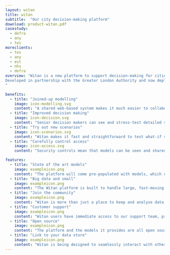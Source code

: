 ```yaml
---
layout: witan
title: witan
subtitle:  "Our city decision-making platform"
download: product-witan.pdf
casestudy:
  - defra
  - any
  - tes
moreclients:
  - tes
  - any
  - est
  - nhs
  - defra
overview: "Witan is a new platform to support decision-making for cities.
Developed in partnership with the Greater London Authority and now deployed with London’s 33 boroughs, it provides modelling tools and data management processes to help solve real city planning challenges.
"

benefits:
  - title: "Joined-up modelling"
    image: icon-modelling.svg
    content: "A shared web-based system makes it much easier to collaborate across interdependent teams whose models need to match up, for example housing and population."
  - title: "Improved decision making"
    image: icon-decision.svg
    content: "Senior decision makers can see and stress-test detailed versions and variations of projections, to help them make more data-driven decisions."
  - title: "Try out new scenarios"
    image: icon-scenarios.svg
    content: "Witan makes it fast and straightforward to test what-if scenarios where assumptions may change, for example seeing the implications of an increase in immigration for an area."
  - title: "Carefully control access"
    image: icon-access.svg
    content: "Security controls mean that models can be seen and shared only among the colleagues who need them, without needing to be completely locked away from everyone."

features:
  - title: "State of the art models"
    image: exampleicon.png
    content: "The platform will come pre-populated with models, which can be customised depending on your requirements. These will include demography, employment, local planning, waste and energy models."
  - title: "Big data and small"
    image: exampleicon.png
    content: "The Witan platform is built to handle large, fast-moving data sets such as sensor data, as well as small, less frequently updated data such as housing projections."
  - title: "Join the community"
    image: exampleicon.png
    content: "Witan is more than just a place to keep and analyse data. It’s a place to find other people who can help you find and use data. Through Witan, you will be able to get in contact with people around the world who are looking to solve similar city planning challenges."
  - title: "Customer support"
    image: exampleicon.png
    content: "Witan users have immediate access to our support team, providing you with technical and modelling help. Just click the ‘help’ button and let us know what you need help with, and one of our experts will get in touch. "
  - title: "Open source"
    image: exampleicon.png
    content: "The platform and the models it provides are all open source. Organisations can download and run their own version of Witan, or we can host and manage Witan for you."
  - title: "Link to your data store"
    image: exampleicon.png
    content: "Witan is being designed to seamlessly interact with other APIs, allowing you to use Witan to run models using data from both the Witan API and any other APIs available. "
---
```


